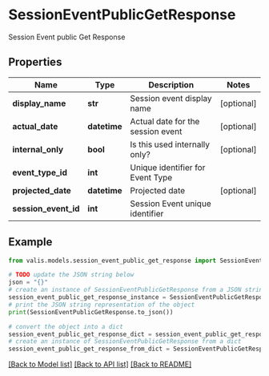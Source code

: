 # SessionEventPublicGetResponse

Session Event public Get Response

## Properties

Name | Type | Description | Notes
------------ | ------------- | ------------- | -------------
**display_name** | **str** | Session event display name | [optional] 
**actual_date** | **datetime** | Actual date for the session event | [optional] 
**internal_only** | **bool** | Is this used internally only? | [optional] 
**event_type_id** | **int** | Unique identifier for Event Type | 
**projected_date** | **datetime** | Projected date | [optional] 
**session_event_id** | **int** | Session Event unique identifier | 

## Example

```python
from valis.models.session_event_public_get_response import SessionEventPublicGetResponse

# TODO update the JSON string below
json = "{}"
# create an instance of SessionEventPublicGetResponse from a JSON string
session_event_public_get_response_instance = SessionEventPublicGetResponse.from_json(json)
# print the JSON string representation of the object
print(SessionEventPublicGetResponse.to_json())

# convert the object into a dict
session_event_public_get_response_dict = session_event_public_get_response_instance.to_dict()
# create an instance of SessionEventPublicGetResponse from a dict
session_event_public_get_response_from_dict = SessionEventPublicGetResponse.from_dict(session_event_public_get_response_dict)
```
[[Back to Model list]](../README.md#documentation-for-models) [[Back to API list]](../README.md#documentation-for-api-endpoints) [[Back to README]](../README.md)


